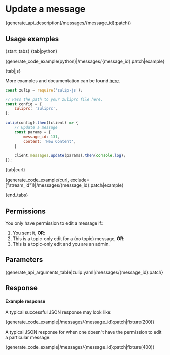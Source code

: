 # Update a message

{generate_api_description(/messages/{message_id}:patch)}

## Usage examples

{start_tabs}
{tab|python}

{generate_code_example(python)|/messages/{message_id}:patch|example}

{tab|js}

More examples and documentation can be found [here](https://github.com/zulip/zulip-js).
```js
const zulip = require('zulip-js');

// Pass the path to your zuliprc file here.
const config = {
    zuliprc: 'zuliprc',
};

zulip(config).then((client) => {
    // Update a message
    const params = {
        message_id: 131,
        content: 'New Content',
    }

    client.messages.update(params).then(console.log);
});
```

{tab|curl}

{generate_code_example(curl, exclude=["stream_id"])|/messages/{message_id}:patch|example}

{end_tabs}

## Permissions

You only have permission to edit a message if:

1. You sent it, **OR**:
2. This is a topic-only edit for a (no topic) message, **OR**:
3. This is a topic-only edit and you are an admin.

## Parameters

{generate_api_arguments_table|zulip.yaml|/messages/{message_id}:patch}

## Response

#### Example response

A typical successful JSON response may look like:

{generate_code_example|/messages/{message_id}:patch|fixture(200)}

A typical JSON response for when one doesn't have the permission to
edit a particular message:

{generate_code_example|/messages/{message_id}:patch|fixture(400)}

